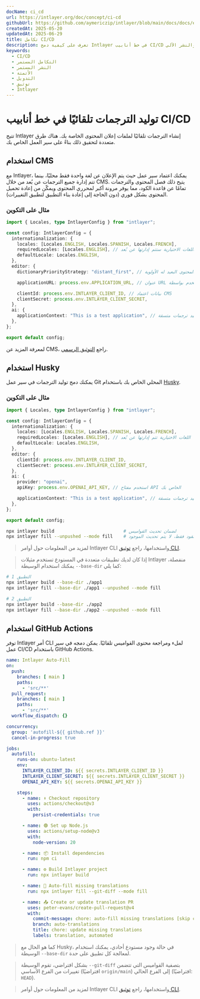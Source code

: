```yaml
---
docName: ci_cd
url: https://intlayer.org/doc/concept/ci-cd
githubUrl: https://github.com/aymericzip/intlayer/blob/main/docs/docs/en/CI_CD.md
createdAt: 2025-05-20
updatedAt: 2025-06-29
title: تكامل CI/CD
description: تعرف على كيفية دمج Intlayer في خط أنابيب CI/CD الخاص بك لإدارة المحتوى والنشر الآلي.
keywords:
  - CI/CD
  - التكامل المستمر
  - النشر المستمر
  - الأتمتة
  - التدويل
  - توثيق
  - Intlayer
---
```


# توليد الترجمات تلقائيًا في خط أنابيب CI/CD

تتيح Intlayer إنشاء الترجمات تلقائيًا لملفات إعلان المحتوى الخاصة بك. هناك طرق متعددة لتحقيق ذلك بناءً على سير العمل الخاص بك.

## استخدام CMS

مع Intlayer، يمكنك اعتماد سير عمل حيث يتم الإعلان عن لغة واحدة فقط محليًا، بينما تتم إدارة جميع الترجمات عن بُعد من خلال CMS. يتيح ذلك فصل المحتوى والترجمات تمامًا عن قاعدة الكود، مما يوفر مرونة أكبر لمحرري المحتوى ويمكّن من إعادة تحميل المحتوى بشكل فوري (دون الحاجة إلى إعادة بناء التطبيق لتطبيق التغييرات).

### مثال على التكوين

```ts fileName="intlayer.config.ts"
import { Locales, type IntlayerConfig } from "intlayer";

const config: IntlayerConfig = {
  internationalization: {
    locales: [Locales.ENGLISH, Locales.SPANISH, Locales.FRENCH],
    requiredLocales: [Locales.ENGLISH], // اللغات الاختيارية ستتم إدارتها عن بُعد
    defaultLocale: Locales.ENGLISH,
  },
  editor: {
    dictionaryPriorityStrategy: "distant_first", // المحتوى البعيد له الأولوية

    applicationURL: process.env.APPLICATION_URL, // عنوان URL الخاص بالتطبيق المستخدم بواسطة CMS

    clientId: process.env.INTLAYER_CLIENT_ID, // بيانات اعتماد CMS
    clientSecret: process.env.INTLAYER_CLIENT_SECRET,
  },
  ai: {
    applicationContext: "This is a test application", // يساعد في ضمان توليد ترجمات متسقة
  },
};

export default config;
```

لمعرفة المزيد عن CMS، راجع [التوثيق الرسمي](https://github.com/aymericzip/intlayer/blob/main/docs/docs/ar/intlayer_CMS.md).

## استخدام Husky

يمكنك دمج توليد الترجمات في سير عمل Git المحلي الخاص بك باستخدام [Husky](https://typicode.github.io/husky/).

### مثال على التكوين

```ts fileName="intlayer.config.ts"
import { Locales, type IntlayerConfig } from "intlayer";

const config: IntlayerConfig = {
  internationalization: {
    locales: [Locales.ENGLISH, Locales.SPANISH, Locales.FRENCH],
    requiredLocales: [Locales.ENGLISH], // اللغات الاختيارية تتم إدارتها عن بُعد
    defaultLocale: Locales.ENGLISH,
  },
  editor: {
    clientId: process.env.INTLAYER_CLIENT_ID,
    clientSecret: process.env.INTLAYER_CLIENT_SECRET,
  },
  ai: {
    provider: "openai",
    apiKey: process.env.OPENAI_API_KEY, // استخدم مفتاح API الخاص بك

    applicationContext: "This is a test application", // يساعد في ضمان توليد ترجمات متسقة
  },
};

export default config;
```

```bash fileName=".husky/pre-push"
npx intlayer build                          # لضمان تحديث القواميس
npx intlayer fill --unpushed --mode fill    # ملء المحتوى المفقود فقط، لا يتم تحديث الموجود
```

> لمزيد من المعلومات حول أوامر Intlayer CLI واستخدامها، راجع [توثيق CLI](https://github.com/aymericzip/intlayer/blob/main/docs/docs/ar/intlayer_cli.md).

> إذا كان لديك تطبيقات متعددة في المستودع تستخدم مثيلات Intlayer منفصلة، يمكنك استخدام الوسيطة `--base-dir` كما يلي:

```bash fileName=".husky/pre-push"
# التطبيق 1
npx intlayer build --base-dir ./app1
npx intlayer fill --base-dir ./app1 --unpushed --mode fill

# التطبيق 2
npx intlayer build --base-dir ./app2
npx intlayer fill --base-dir ./app2 --unpushed --mode fill
```

## استخدام GitHub Actions

توفر Intlayer أمر CLI لملء ومراجعة محتوى القواميس تلقائيًا. يمكن دمجه في سير عمل CI/CD باستخدام GitHub Actions.

```yaml fileName=".github/workflows/intlayer-translate.yml"
name: Intlayer Auto-Fill
on:
  push:
    branches: [ main ]
    paths:
      - 'src/**'
  pull_request:
    branches: [ main ]
    paths:
      - 'src/**'
  workflow_dispatch: {}

concurrency:
  group: 'autofill-${{ github.ref }}'
  cancel-in-progress: true

jobs:
  autofill:
    runs-on: ubuntu-latest
    env:
      INTLAYER_CLIENT_ID: ${{ secrets.INTLAYER_CLIENT_ID }}
      INTLAYER_CLIENT_SECRET: ${{ secrets.INTLAYER_CLIENT_SECRET }}
      OPENAI_API_KEY: ${{ secrets.OPENAI_API_KEY }}

    steps:
      - name: ⬇️ Checkout repository
        uses: actions/checkout@v3
        with:
          persist-credentials: true

      - name: 🟢 Set up Node.js
        uses: actions/setup-node@v3
        with:
          node-version: 20

      - name: 📦 Install dependencies
        run: npm ci

      - name: ⚙️ Build Intlayer project
        run: npx intlayer build

      - name: 🤖 Auto-fill missing translations
        run: npx intlayer fill --git-diff --mode fill

      - name: 📤 Create or update translation PR
        uses: peter-evans/create-pull-request@v4
        with:
          commit-message: chore: auto-fill missing translations [skip ci]
          branch: auto-translations
          title: chore: update missing translations
          labels: translation, automated
```

> كما هو الحال مع Husky، في حالة وجود مستودع أحادي، يمكنك استخدام الوسيطة `--base-dir` لمعالجة كل تطبيق على حدة.

> بشكل افتراضي، تقوم الوسيطة `--git-diff` بتصفية القواميس التي تتضمن تغييرات من الفرع الأساسي (افتراضيًا `origin/main`) إلى الفرع الحالي (افتراضيًا: `HEAD`).

> لمزيد من المعلومات حول أوامر Intlayer CLI واستخدامها، راجع [توثيق CLI](https://github.com/aymericzip/intlayer/blob/main/docs/docs/ar/intlayer_cli.md).
